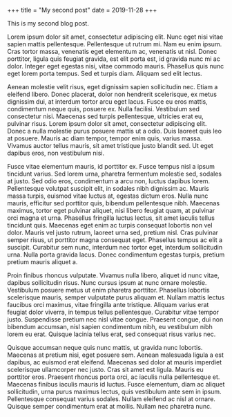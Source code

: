 +++
title = "My second post"
date = 2019-11-28
+++

This is my second blog post.

Lorem ipsum dolor sit amet, consectetur adipiscing elit. Nunc eget nisi vitae sapien mattis pellentesque. Pellentesque ut rutrum mi. Nam eu enim ipsum. Cras tortor massa, venenatis eget elementum ac, venenatis ut nisl. Donec porttitor, ligula quis feugiat gravida, est elit porta est, id gravida nunc mi ac dolor. Integer eget egestas nisi, vitae commodo mauris. Phasellus quis nunc eget lorem porta tempus. Sed et turpis diam. Aliquam sed elit lectus.

Aenean molestie velit risus, eget dignissim sapien sollicitudin nec. Etiam a eleifend libero. Donec placerat, dolor non hendrerit scelerisque, ex metus dignissim dui, at interdum tortor arcu eget lacus. Fusce eu eros mattis, condimentum neque quis, posuere ex. Nulla facilisi. Vestibulum sed consectetur nisi. Maecenas sed turpis pellentesque, ultricies erat eu, pulvinar risus. Lorem ipsum dolor sit amet, consectetur adipiscing elit. Donec a nulla molestie purus posuere mattis ut a odio. Duis laoreet quis leo at posuere. Mauris ac diam tempor, tempor enim quis, varius massa. Vivamus auctor tellus mauris, sit amet tristique justo blandit sed. Ut eget dapibus eros, non vestibulum nisi.

Fusce vitae elementum mauris, id porttitor ex. Fusce tempus nisl a ipsum tincidunt varius. Sed lorem urna, pharetra fermentum molestie sed, sodales at justo. Sed odio eros, condimentum a arcu non, luctus dapibus lorem. Pellentesque volutpat suscipit elit, in sodales nibh dignissim ac. Mauris massa turpis, euismod vitae luctus at, egestas dictum eros. Nulla nunc mauris, efficitur sed porttitor quis, bibendum pellentesque nibh. Maecenas maximus, tortor eget pulvinar aliquet, nisi libero feugiat quam, at pulvinar orci magna et urna. Phasellus fringilla luctus lectus, sit amet iaculis tellus tincidunt quis. Maecenas eget enim ac turpis consequat lobortis non vel dolor. Mauris vel justo rutrum, laoreet urna sed, pretium nisl. Cras pulvinar semper risus, ut porttitor magna consequat eget. Phasellus tempus ac elit a suscipit. Curabitur sem nunc, interdum nec tortor eget, interdum sollicitudin urna. Nulla porta gravida lacus. Donec condimentum egestas turpis, pretium pretium mauris aliquet a.

Proin finibus rhoncus vulputate. Vivamus nulla libero, aliquet id nunc vitae, dapibus sollicitudin risus. Nunc cursus ipsum at nunc ornare molestie. Vestibulum posuere metus ut enim pharetra porttitor. Phasellus lobortis scelerisque mauris, semper vulputate purus aliquam et. Nullam mattis lectus faucibus orci maximus, vitae fringilla ante tristique. Aliquam varius erat feugiat dolor viverra, in tempus tellus pellentesque. Curabitur vitae tempor justo. Suspendisse pretium nec nisl vitae congue. Praesent congue, dui non bibendum accumsan, nisl sapien condimentum nibh, eu vestibulum nibh lorem eu erat. Quisque lacinia tellus erat, sed consequat risus varius nec.

Quisque accumsan neque quis nunc mattis, ut gravida nunc lobortis. Maecenas at pretium nisi, eget posuere sem. Aenean malesuada ligula a est dapibus, ac euismod erat eleifend. Maecenas sed dolor at mauris imperdiet scelerisque ullamcorper nec justo. Cras sit amet est ligula. Mauris eu porttitor eros. Praesent rhoncus porta orci, ac iaculis nulla pellentesque et. Maecenas finibus iaculis mauris id luctus. Fusce elementum, diam ac aliquet sollicitudin, urna purus maximus lectus, quis vestibulum ante sem in ipsum. Pellentesque consequat varius sodales. Nullam eleifend ac nisl at ornare. Quisque semper condimentum erat at mollis. Nullam nec pharetra nunc.